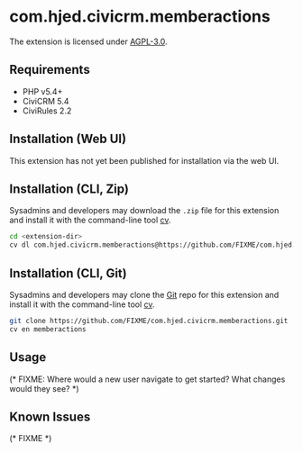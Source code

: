 # com.hjed.civicrm.memberactions



The extension is licensed under [AGPL-3.0](LICENSE.txt).

## Requirements

* PHP v5.4+
* CiviCRM 5.4
* CiviRules 2.2

## Installation (Web UI)

This extension has not yet been published for installation via the web UI.

## Installation (CLI, Zip)

Sysadmins and developers may download the `.zip` file for this extension and
install it with the command-line tool [cv](https://github.com/civicrm/cv).

```bash
cd <extension-dir>
cv dl com.hjed.civicrm.memberactions@https://github.com/FIXME/com.hjed.civicrm.memberactions/archive/master.zip
```

## Installation (CLI, Git)

Sysadmins and developers may clone the [Git](https://en.wikipedia.org/wiki/Git) repo for this extension and
install it with the command-line tool [cv](https://github.com/civicrm/cv).

```bash
git clone https://github.com/FIXME/com.hjed.civicrm.memberactions.git
cv en memberactions
```

## Usage

(* FIXME: Where would a new user navigate to get started? What changes would they see? *)

## Known Issues

(* FIXME *)
